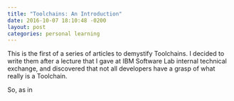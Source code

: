 ```yaml
---
title: "Toolchains: An Introduction"
date: 2016-10-07 18:10:48 -0200
layout: post
categories: personal learning
---
```

This is the first of a series of articles to demystify Toolchains. I decided to write them after a lecture that I gave at IBM Software Lab internal technical exchange, and discovered that not all developers have a grasp of what really is a Toolchain.<!--more-->

So, as in
